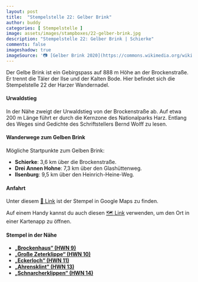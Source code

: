 ```yaml
---
layout: post
title:  "Stempelstelle 22: Gelber Brink"
author: buddy
categories: [ Stempelstelle ]
image: assets/images/stampboxes/22-gelber-brink.jpg
description: "Stempelstelle 22: Gelber Brink | Schierke"
comments: false
imageshadow: true
imageSource: '📷 [Gelber Brink 2020](https://commons.wikimedia.org/wiki/File:Gelber_Brink_2020.jpg) von <a href="//commons.wikimedia.org/wiki/User:FB1969" title="User:FB1969">FB1969</a> unter Lizenz [CC BY-SA 4.0](https://creativecommons.org/licenses/by-sa/4.0)'
---
```


Der Gelbe Brink ist ein Gebirgspass auf 888 m Höhe an der Brockenstraße. Er trennt die Täler der Ilse und der Kalten Bode. Hier befindet sich die Stempelstelle 22 der Harzer Wandernadel.

#### Urwaldstieg

In der Nähe zweigt der Urwaldstieg von der Brockenstraße ab. Auf etwa 200 m Länge führt er durch die Kernzone des Nationalparks Harz. Entlang des Weges sind Gedichte des Schriftstellers Bernd Wolff zu lesen.

#### Wanderwege zum Gelben Brink

Mögliche Startpunkte zum Gelben Brink:

- **Schierke**: 3,6 km über die Brockenstraße.
- **Drei Annen Hohne**: 7,3 km über den Glashüttenweg.
- **Ilsenburg**: 9,5 km über den Heinrich-Heine-Weg.

#### Anfahrt

Unter diesem [📍 Link](https://www.google.com/maps/dir/?api=1&origin=&destination=51.79102%2C%2010.64481) ist der Stempel in Google Maps zu finden.

<div class="android-only">
  Auf einem Handy kannst du auch diesen 
  <a href="geo:51.79102,10.64481">🗺️ Link</a> 
  verwenden, um den Ort in einer Kartenapp zu öffnen.
  <p></p>
</div>

#### Stempel in der Nähe

- [**„Brockenhaus“ (HWN 9)**](/stempelstelle-9-brockenhaus)
- [**„Große Zeterklippe“ (HWN 10)**](/stempelstelle-10-grosse-zeterklippe)
- [**„Eckerloch“ (HWN 11)**](/stempelstelle-11-eckerloch)
- [**„Ahrensklint“ (HWN 13)**](/stempelstelle-13-ahrensklint)
- [**„Schnarcherklippen“ (HWN 14)**](/stempelstelle-14-schnarcherklippen)
